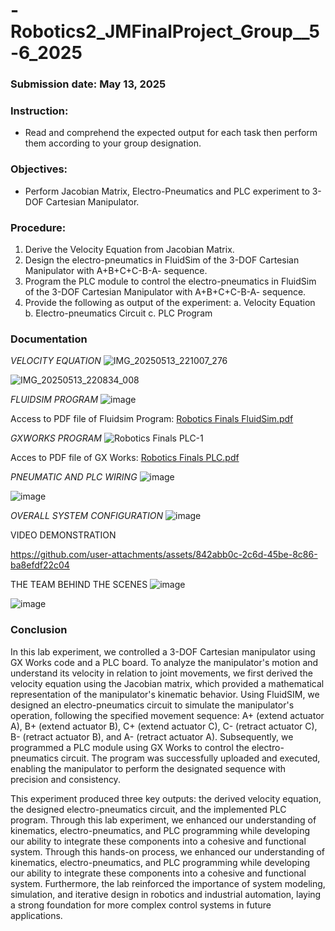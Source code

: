 # -Robotics2_JMFinalProject_Group__5-6_2025

### Submission date: May 13, 2025

### Instruction: 
- Read and comprehend the expected output for each task then perform them according to your group
designation.

### Objectives: 
- Perform Jacobian Matrix, Electro-Pneumatics and PLC experiment to 3-DOF Cartesian Manipulator.   

### Procedure:
1. Derive the Velocity Equation from Jacobian Matrix.
2. Design the electro-pneumatics in FluidSim of the 3-DOF Cartesian Manipulator with A+B+C+C-B-A- sequence.
3. Program the PLC module to control the electro-pneumatics in FluidSim of the 3-DOF Cartesian Manipulator
with A+B+C+C-B-A- sequence.
4. Provide the following as output of the experiment:
    a. Velocity Equation
    b. Electro-pneumatics Circuit
    c. PLC Program

### Documentation

*VELOCITY EQUATION*
![IMG_20250513_221007_276](https://github.com/user-attachments/assets/273b1ee3-272a-4caa-b932-5ae9a5373bfb)

![IMG_20250513_220834_008](https://github.com/user-attachments/assets/f200bbf5-ede2-4c9e-bd53-60af8346fdf6)


*FLUIDSIM PROGRAM*
![image](https://github.com/user-attachments/assets/88700624-8d75-4264-8563-a0fc68271d76)

Access to PDF file of Fluidsim Program: [Robotics Finals FluidSim.pdf](https://github.com/user-attachments/files/20181231/Robotics.Finals.FluidSim.pdf)


*GXWORKS PROGRAM*
![Robotics Finals PLC-1](https://github.com/user-attachments/assets/86bb8fd9-dde7-4704-98f2-6551fd4974a5)

Acces to PDF file of GX Works: [Robotics Finals PLC.pdf](https://github.com/user-attachments/files/20181219/Robotics.Finals.PLC.pdf)

*PNEUMATIC AND PLC WIRING*
![image](https://github.com/user-attachments/assets/5b0c6570-4153-46c5-b438-db8b642e98de)

![image](https://github.com/user-attachments/assets/3bb03576-33c9-4736-88c2-a6ded8ff26c2)

*OVERALL SYSTEM CONFIGURATION*
![image](https://github.com/user-attachments/assets/40943791-89a4-421f-92b4-88a9b61d54ef)


VIDEO DEMONSTRATION 

https://github.com/user-attachments/assets/842abb0c-2c6d-45be-8c86-ba8efdf22c04



THE TEAM BEHIND THE SCENES 
![image](https://github.com/user-attachments/assets/ccdbf9f5-74b9-40b9-a403-f0e032b3e68a)

![image](https://github.com/user-attachments/assets/77e640ef-bab2-4aee-871a-1f33dfbba0e0)


### Conclusion
In this lab experiment, we controlled a 3-DOF Cartesian manipulator using GX Works code and a PLC board. To analyze the manipulator's motion and understand its velocity in relation to joint movements, we first derived the velocity equation using the Jacobian matrix, which provided a mathematical representation of the manipulator's kinematic behavior. Using FluidSIM, we designed an electro-pneumatics circuit to simulate the manipulator's operation, following the specified movement sequence: A+ (extend actuator A), B+ (extend actuator B), C+ (extend actuator C), C- (retract actuator C), B- (retract actuator B), and A- (retract actuator A). Subsequently, we programmed a PLC module using GX Works to control the electro-pneumatics circuit. The program was successfully uploaded and executed, enabling the manipulator to perform the designated sequence with precision and consistency.

This experiment produced three key outputs: the derived velocity equation, the designed electro-pneumatics circuit, and the implemented PLC program. Through this lab experiment, we enhanced our understanding of kinematics, electro-pneumatics, and PLC programming while developing our ability to integrate these components into a cohesive and functional system. Through this hands-on process, we enhanced our understanding of kinematics, electro-pneumatics, and PLC programming while developing our ability to integrate these components into a cohesive and functional system. Furthermore, the lab reinforced the importance of system modeling, simulation, and iterative design in robotics and industrial automation, laying a strong foundation for more complex control systems in future applications.

